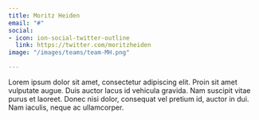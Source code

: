 ```yaml
---
title: Moritz Heiden
email: "#"
social:
- icon: ion-social-twitter-outline
  link: https://twitter.com/moritzheiden
image: "/images/teams/team-MH.png"

---
```

Lorem ipsum dolor sit amet, consectetur adipiscing elit. Proin sit amet vulputate augue. Duis auctor lacus id vehicula gravida. Nam suscipit vitae purus et laoreet.
Donec nisi dolor, consequat vel pretium id, auctor in dui. Nam iaculis, neque ac ullamcorper.